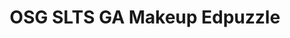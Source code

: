 ---
title: OSG SLTS GA Makeup Edpuzzle
redirect_to: https://edpuzzle.com/assignments/6662e7dd1f027259dc7b06b0/watch
redirect_from: 
  - /OSG2425SLTSGA
  - /osg2425sltsga
---
